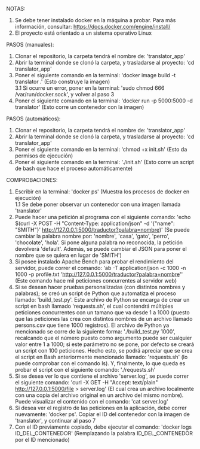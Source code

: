 NOTAS:  
1. Se debe tener instalado docker en la máquina a probar. Para más información, consultar: https://docs.docker.com/engine/install/  
2. El proyecto está orientado a un sistema operativo Linux

PASOS (manuales):  
1. Clonar el repositorio, la carpeta tendrá el nombre de: 'translator_app'  
2. Abrir la terminal donde se clonó la carpeta, y trasladarse al proyecto: 'cd translator_app'  
3. Poner el siguiente comando en la terminal: 'docker image build -t translator .' (Esto construye la imagen)  
3.1 Si ocurre un error, poner en la terminal: 'sudo chmod 666 /var/run/docker.sock', y volver al paso 3  
4. Poner el siguiente comando en la terminal: 'docker run -p 5000:5000 -d translator' (Esto corre un contenedor con la imagen)  

PASOS (automáticos):
1. Clonar el repositorio, la carpeta tendrá el nombre de: 'translator_app'  
2. Abrir la terminal donde se clonó la carpeta, y trasladarse al proyecto: 'cd translator_app'  
3. Poner el siguiente comando en la terminal: 'chmod +x init.sh' (Esto da permisos de ejecución)  
4. Poner el siguiente comando en la terminal: './init.sh' (Esto corre un script de bash que hace el proceso automáticamente)  

COMPROBACIONES:  
1. Escribir en la terminal: 'docker ps' (Muestra los procesos de docker en ejecución)  
1.1 Se debe poner observar un contenedor con una imagen llamada 'translator'  
2. Puede hacer una petición al programa con el siguiente comando: 'echo $(curl -X POST -H "Content-Type: application/json" -d '{"name": "SMITH"}' http://127.0.0.1:5000/traductor?palabra=nombre)'  (Se puede cambiar la palabra nombre por: 'nombre', 'casa', 'gato', 'perro', 'chocolate', 'hola'. Si pone alguna palabra no reconocida, la petición devolverá 'default'. Además, se puede cambiar el JSON para poner el nombre que se quiera en lugar de 'SMITH')  
3. Si posee instalado Apache Bench para probar el rendimiento del servidor, puede correr el comando: 'ab -T application/json -c 1000 -n 1000 -p profile.txt 'http://127.0.0.1:5000/traductor?palabra=nombre'' (Este comando hace mil peticiones concurrentes al servidor web)  
4. Si se desean hacer pruebas personalizadas (con distintos nombres y palabras); se creó un script de Python que automatiza el proceso llamado: 'build_test.py'. Este archivo de Python se encarga de crear un script en bash llamado 'requests.sh', el cual contendrá múltiples peticiones concurrentes con un tamano que va desde 1 a 1000 (puesto que las peticiones las crea con distintos nombres de un archivo llamado persons.csv que tiene 1000 registros). El archivo de Python ya mencionado se corre de la siguiente forma: './build_test.py 1000', recalcando que el número puesto como argumento puede ser cualquier valor entre 1 a 1000; si este parámetro no se pone, por defecto se creará un script con 100 peticiones. Hecho esto, se podrá apreciar que se crea el script en Bash anteriormente mencionado llamado: 'requests.sh' (lo puede comprobar con el comando ls). Y, finalmente, lo que queda es probar el script con el siguiente comando: './requests.sh'
5. Si se desea ver lo que contiene el archivo 'server.log', se puede  correr el siguiente comando: 'curl -X GET -H "Accept: text/plain" http://127.0.0.1:5000/file > server.log' (El cual crea un archivo localmente con una copia del archivo original en un archivo del mismo nombre). Puede visualizar el contenido con el comando: 'cat server.log'  
6. Si desea ver el registro de las peticiones en la aplicación, debe correr nuevamente: 'docker ps'. Copiar el ID del contenedor con la imagen de 'translator', y continuar al paso 7  
7. Con el ID previamente copiado, debe ejecutar el comando: 'docker logs ID_DEL_CONTENEDOR' (Remplazando la palabra ID_DEL_CONTENEDOR por el ID mencionado)  
